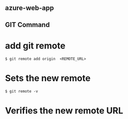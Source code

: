 ## azure-web-app

## GIT Command
# add git remote
`$ git remote add origin  <REMOTE_URL>`
# Sets the new remote
`$ git remote -v`
# Verifies the new remote URL